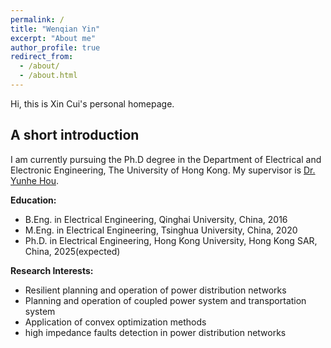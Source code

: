 ```yaml
---
permalink: /
title: "Wenqian Yin"
excerpt: "About me"
author_profile: true
redirect_from: 
  - /about/
  - /about.html
---
```


Hi, this is Xin Cui's personal homepage. 

## A short introduction
I am currently pursuing the Ph.D degree in the Department of Electrical and Electronic Engineering, The University of Hong Kong. My supervisor is [Dr. Yunhe Hou](https://www.eee.hku.hk/people/yhhou/). 

<b>Education:</b>
* B.Eng. in Electrical Engineering, Qinghai University, China, 2016
* M.Eng. in Electrical Engineering, Tsinghua University, China, 2020
* Ph.D. in Electrical Engineering, Hong Kong University, Hong Kong SAR, China, 2025(expected)

<b>Research Interests:</b>
* Resilient planning and operation of power distribution networks
* Planning and operation of coupled power system and transportation system
* Application of convex optimization methods
* high impedance faults detection in power distribution networks
